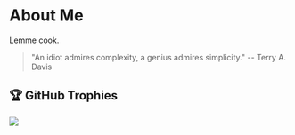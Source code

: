 # About Me
Lemme cook.

> "An idiot admires complexity, a genius admires simplicity." -- Terry A. Davis

## 🏆 GitHub Trophies
[![](https://github-profile-trophy.vercel.app/?username=Sodiumchloridy&row=1&margin-w=4)](https://github.com/ryo-ma/github-profile-trophy)
